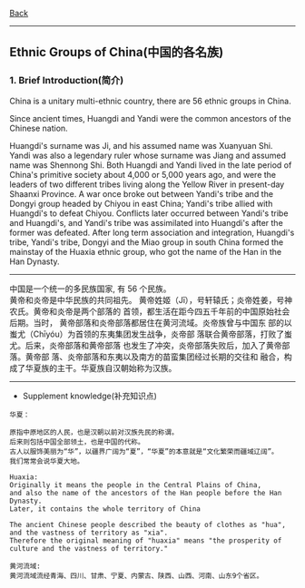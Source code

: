 [Back](../../README.md)

<hr>

## Ethnic Groups of China(中国的各名族)

### 1. Brief Introduction(简介)

China is a unitary multi-ethnic country, there are 56 ethnic groups in China.<br>


Since ancient times, Huangdi and Yandi were the common ancestors of the Chinese 
nation. <br>

Huangdi's surname was Ji, and his assumed name was Xuanyuan 
Shi. Yandi was also a legendary ruler whose surname was Jiang and 
assumed name was Shennong Shi. Both Huangdi and Yandi lived in 
the late period of China's primitive society about 4,000 or 5,000 years 
ago, and were the leaders of two different tribes living along the Yellow 
River in present-day Shaanxi Province. A war once broke out between 
Yandi's tribe and the Dongyi group headed by Chiyou in east China; 
Yandi's tribe allied with Huangdi's to defeat Chiyou. Conflicts later 
occurred between Yandi's tribe and Huangdi's, and Yandi's tribe was 
assimilated into Huangdi's after the former was defeated. After long term association and integration, Huangdi's tribe, Yandi's tribe, Dongyi 
and the Miao group in south China formed the mainstay of 
the Huaxia ethnic group, who got the name of the Han in the Han Dynasty.

<hr>

中国是一个统一的多民族国家, 有 56 个民族。<br>
黄帝和炎帝是中华民族的共同祖先。
黄帝姓姬（Jī），号轩辕氏；炎帝姓姜，号神农氏。黄帝和炎帝是两个部落的
首领，都生活在距今四五千年前的中国原始社会后期。当时，
黄帝部落和炎帝部落都居住在黄河流域。炎帝族曾与中国东
部的以蚩尤（Chīyóu）为首领的东夷集团发生战争，炎帝部
落联合黄帝部落，打败了蚩尤。后来，炎帝部落和黄帝部落
也发生了冲突，炎帝部落失败后，加入了黄帝部落。黄帝部
落、炎帝部落和东夷以及南方的苗蛮集团经过长期的交往和
融合，构成了华夏族的主干。华夏族自汉朝始称为汉族。

<hr>

- Supplement knowledge(补充知识点)

```
华夏：
      
原指中原地区的人民，也是汉朝以前对汉族先民的称谓。
后来则包括中国全部领土，也是中国的代称。
古人以服饰美丽为“华”，以疆界广阔为“夏”，“华夏”的本意就是“文化繁荣而疆域辽阔”。
我们常常会说华夏大地。

Huaxia: 
Originally it means the people in the Central Plains of China, 
and also the name of the ancestors of the Han people before the Han Dynasty. 
Later, it contains the whole territory of China 

The ancient Chinese people described the beauty of clothes as "hua", 
and the vastness of territory as "xia".
Therefore the original meaning of "huaxia" means "the prosperity of culture and the vastness of territory."

黄河流域:
黄河流域流经青海、四川、甘肃、宁夏、内蒙古、陕西、山西、河南、山东9个省区。
```





